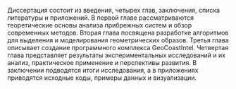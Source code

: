 
Диссертация состоит из введения, четырех глав, заключения, списка литературы и приложений. В первой главе рассматриваются теоретические основы анализа прибрежных систем и обзор современных методов. Вторая глава посвящена разработке алгоритмов для выделения и моделирования геометрических образов. Третья глава описывает создание программного комплекса GeoCoastIntel. Четвертая глава представляет результаты экспериментальных исследований и их анализ, практическое применение и перспективы развития. В заключении подводятся итоги исследования, а в приложениях приводятся исходные коды, примеры данных и визуализации.